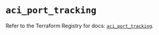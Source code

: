 # `aci_port_tracking`

Refer to the Terraform Registry for docs: [`aci_port_tracking`](https://registry.terraform.io/providers/ciscodevnet/aci/2.17.0/docs/resources/port_tracking).
